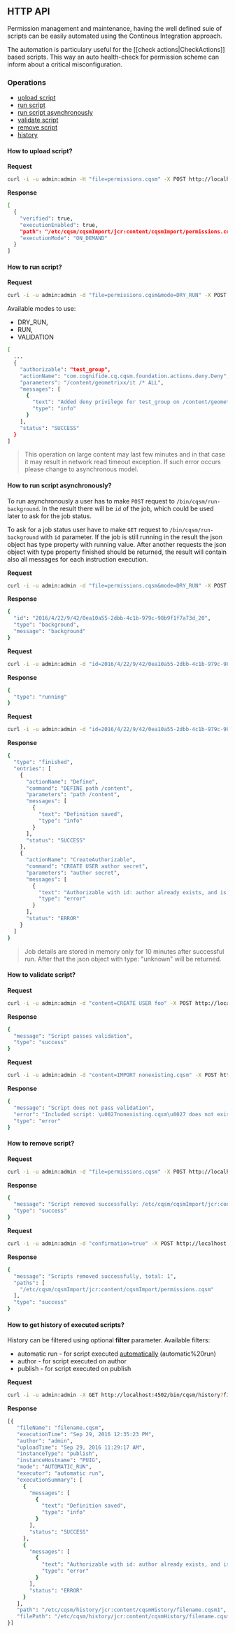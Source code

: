 ## HTTP API
Permission management and maintenance, having the well defined suie of scripts can be easily automated using the Continous Integration approach.

The automation is particulary useful for the [[check actions|CheckActions]] based scripts. This way an auto health-check for permission scheme can inform about a critical misconfiguration.

### Operations

- [upload script](#how-to-upload-script)
- [run script](#how-to-run-script)
- [run script asynchronously](#how-to-run-script-asynchronously)
- [validate script](#how-to-validate-script)
- [remove script](#how-to-remove-script)
- [history](#how-to-get-history-of-executed-scripts)

#### How to upload script?
**Request**
```bash
curl -i -u admin:admin -H "file=permissions.cqsm" -X POST http://localhost:4502/bin/cqsm/fileUpload -F file=@"misc/example scripts/permissions.cqsm"
```
**Response**
```bash
[
  {
    "verified": true,
    "executionEnabled": true,
    "path": "/etc/cqsm/cqsmImport/jcr:content/cqsmImport/permissions.cqsm",
    "executionMode": "ON_DEMAND"
  }
]
```
#### How to run script?
**Request**

```bash
curl -i -u admin:admin -d "file=permissions.cqsm&mode=DRY_RUN" -X POST http://localhost:4502/bin/cqsm/run
```
Available modes to use:
* DRY_RUN,
* RUN,
* VALIDATION

```bash
[
  ...
  {
    "authorizable": "test_group",
    "actionName": "com.cognifide.cq.cqsm.foundation.actions.deny.Deny",
    "parameters": "/content/geometrixx/it /* ALL",
    "messages": [
      {
        "text": "Added deny privilege for test_group on /content/geometrixx/it",
        "type": "info"
      }
    ],
    "status": "SUCCESS"
  }
]
```

> This operation on large content may last few minutes and in that case it may result in network read timeout exception. If such error occurs please change to asynchronous model.

#### How to run script asynchronously?
To run asynchronously a user has to make `POST` request to `/bin/cqsm/run-background`. In the result there will be `id` of the job, which could be used later to ask for the job status.

To ask for a job status user have to make `GET` request to `/bin/cqsm/run-background` with `id` parameter. If the job is still running in the result the json object has type property with running value. After another requests the json object with type property finished should be returned, the result will contain also all messages for each instruction execution.

**Request**
```bash
curl -i -u admin:admin -d "file=permissions.cqsm&mode=DRY_RUN" -X POST http://localhost:4502/bin/cqsm/run-background
```
**Response**
```bash
{
  "id": "2016/4/22/9/42/0ea10a55-2dbb-4c1b-979c-98b9f1f7a73d_20",
  "type": "background",
  "message": "background"
}
```

**Request**
```bash
curl -i -u admin:admin -d "id=2016/4/22/9/42/0ea10a55-2dbb-4c1b-979c-98b9f1f7a73d_20" -X GET http://localhost:4502/bin/cqsm/run-background
```
**Response**
```bash
{
  "type": "running"
}
```

**Request**
```bash
curl -i -u admin:admin -d "id=2016/4/22/9/42/0ea10a55-2dbb-4c1b-979c-98b9f1f7a73d_20" -X GET http://localhost:4502/bin/cqsm/run-background
```
**Response**
```bash
{
  "type": "finished",
  "entries": [
    {
      "actionName": "Define",
      "command": "DEFINE path /content",
      "parameters": "path /content",
      "messages": [
        {
          "text": "Definition saved",
          "type": "info"
        }
      ],
      "status": "SUCCESS"
    },
    {
      "actionName": "CreateAuthorizable",
      "command": "CREATE USER author secret",
      "parameters": "author secret",
      "messages": [
        {
          "text": "Authorizable with id: author already exists, and is a User",
          "type": "error"
        }
      ],
      "status": "ERROR"
    }
  ]
}
```


> Job details are stored in memory only for 10 minutes after successful run. After that the json object with type: "unknown" will be returned.

#### How to validate script?
**Request**
```bash
curl -i -u admin:admin -d "content=CREATE USER foo" -X POST http://localhost:4502/bin/cqsm/validate
```
**Response**
```bash
{
  "message": "Script passes validation",
  "type": "success"
}
```

**Request**
```bash
curl -i -u admin:admin -d "content=IMPORT nonexisting.cqsm" -X POST http://localhost:4502/bin/cqsm/validate
```
**Response**
```bash
{
  "message": "Script does not pass validation",
  "error": "Included script: \u0027nonexisting.cqsm\u0027 does not exists.",
  "type": "error"
}
```

#### How to remove script?
**Request**
```bash
curl -i -u admin:admin -d "file=permissions.cqsm" -X POST http://localhost:4502/bin/cqsm/remove
```
**Response**
```bash
{
  "message": "Script removed successfully: /etc/cqsm/cqsmImport/jcr:content/cqsmImport/permissions.cqsm",
  "type": "success"
}
```

**Request**
```bash
curl -i -u admin:admin -d "confirmation=true" -X POST http://localhost:4502/bin/cqsm/remove
```
**Response**
```bash
{
  "message": "Scripts removed successfully, total: 1",
  "paths": [
    "/etc/cqsm/cqsmImport/jcr:content/cqsmImport/permissions.cqsm"
  ],
  "type": "success"
}
```

#### How to get history of executed scripts?
History can be filtered using optional **filter** parameter. Available filters:
* automatic run - for script executed [automatically](https://github.com/Cognifide/APM/wiki/Autorun) (automatic%20run)
* author - for script executed on author
* publish - for script executed on publish

**Request**
```bash
curl -i -u admin:admin -X GET http://localhost:4502/bin/cqsm/history?filter=publish
```
**Response**
```bash
[{
   "fileName": "filename.cqsm",
   "executionTime": "Sep 29, 2016 12:35:23 PM",
   "author": "admin",
   "uploadTime": "Sep 29, 2016 11:29:17 AM",
   "instanceType": "publish",
   "instanceHostname": "PUIG",
   "mode": "AUTOMATIC_RUN",
   "executor": "automatic run",
   "executionSummary": [
     {
       "messages": [
         {
           "text": "Definition saved",
           "type": "info"
         }
       ],
       "status": "SUCCESS"
     },
     {
       "messages": [
         {
           "text": "Authorizable with id: author already exists, and is a User",
           "type": "error"
         }
       ],
       "status": "ERROR"
     }
   ],
   "path": "/etc/cqsm/history/jcr:content/cqsmHistory/filename.cqsm1",
   "filePath": "/etc/cqsm/history/jcr:content/cqsmHistory/filename.cqsm1/script"
}]
```